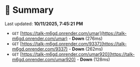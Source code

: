 # 📖 Summary
Last updated: **10/11/2025, 7:45:21 PM**

- `GET` [https://talk-m6gd.onrender.com/umar](https://talk-m6gd.onrender.com/umar) - **Down** (276ms)
- `GET` [https://talk-m6gd.onrender.com/9337](https://talk-m6gd.onrender.com/9337) - **Down** (262ms)
- `GET` [https://talk-m6gd.onrender.com/umar920](https://talk-m6gd.onrender.com/umar920) - **Down** (128ms)
